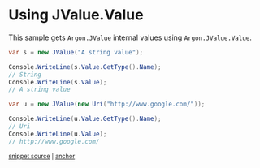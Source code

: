 # Using JValue.Value

This sample gets `Argon.JValue` internal values using `Argon.JValue.Value`.

<!-- snippet: JValueValue -->
<a id='snippet-jvaluevalue'></a>
```cs
var s = new JValue("A string value");

Console.WriteLine(s.Value.GetType().Name);
// String
Console.WriteLine(s.Value);
// A string value

var u = new JValue(new Uri("http://www.google.com/"));

Console.WriteLine(u.Value.GetType().Name);
// Uri
Console.WriteLine(u.Value);
// http://www.google.com/
```
<sup><a href='/src/ArgonTests/Documentation/Samples/Linq/JValueValue.cs#L12-L28' title='Snippet source file'>snippet source</a> | <a href='#snippet-jvaluevalue' title='Start of snippet'>anchor</a></sup>
<!-- endSnippet -->
